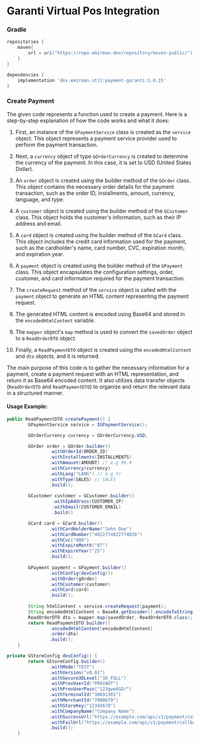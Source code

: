 # Garanti Virtual Pos  Integration

### Gradle

```gradle
repositories {
    maven{
        url = uri("https://repo.emirman.dev/repository/maven-public/")
    }
}

dependencies {
    implementation 'dev.emirman.util:payment-garanti:1.0.15'
}
```

### Create Payment

The given code represents a function used to create a payment. Here is a step-by-step explanation of how the code works and what it does:

1. First, an instance of the `GPaymentService` class is created as the `service` object. This object represents a payment service provider used to perform the payment transaction.

2. Next, a `currency` object of type `GOrderCurrency` is created to determine the currency of the payment. In this case, it is set to USD (United States Dollar).

3. An `order` object is created using the builder method of the `GOrder` class. This object contains the necessary order details for the payment transaction, such as the order ID, installments, amount, currency, language, and type.

4. A `customer` object is created using the builder method of the `GCustomer` class. This object holds the customer's information, such as their IP address and email.

5. A `card` object is created using the builder method of the `GCard` class. This object includes the credit card information used for the payment, such as the cardholder's name, card number, CVC, expiration month, and expiration year.

6. A `payment` object is created using the builder method of the `GPayment` class. This object encapsulates the configuration settings, order, customer, and card information required for the payment transaction.

7. The `createRequest` method of the `service` object is called with the `payment` object to generate an HTML content representing the payment request.

8. The generated HTML content is encoded using Base64 and stored in the `encodedHtmlContent` variable.

9. The `mapper` object's `map` method is used to convert the `savedOrder` object to a `ReadOrderDTO` object.

10. Finally, a `ReadPaymentDTO` object is created using the `encodedHtmlContent` and `dto` objects, and it is returned.

The main purpose of this code is to gather the necessary information for a payment, create a payment request with an HTML representation, and return it as Base64 encoded content. It also utilizes data transfer objects (`ReadOrderDTO` and `ReadPaymentDTO`) to organize and return the relevant data in a structured manner.

#### Usage Example:
```java
public ReadPaymentDTO createPayment() {
        GPaymentService service = IGPaymentService();

        GOrderCurrency currency = GOrderCurrency.USD;

        GOrder order = GOrder.builder()
                .withOrderId(ORDER_ID)
                .withInstallments(INSTALLMENTS)
                .withAmount(AMOUNT) // e.g 99.9
                .withCurrency(currency)
                .withLang("LANG") // e.g tr
                .withType(SALES) // SALES
                .build();
                
        GCustomer customer = GCustomer.builder()
                 .withIpAddress(CUSTOMER_IP)
                 .withEmail(CUSTOMER_EMAIL)
                 .build()

        GCard card = GCard.builder()
                .withCardHolderName("John Doe")
                .withCardNumber("4022774022774026")
                .withCvc("000")
                .withExpireMonth("07")
                .withExpireYear("25")
                .build();
        
        GPayment payment = GPayment.builder()
                .withConfig(devConfig())
                .withOrder(gOrder)
                .withCustomer(customer)
                .withCard(card)
                .build();
                
        String htmlContent = service.createRequest(payment);
        String encodedHtmlContent = Base64.getEncoder().encodeToString(htmlContent.getBytes());
        ReadOrderDTO dto = mapper.map(savedOrder, ReadOrderDTO.class); // here i am using modelmapper.
        return ReadPaymentDTO.builder()
                .encodedHtmlContent(encodedHtmlContent)
                .order(dto)
                .build();
    }

private GStoreConfig devConfig() {
        return GStoreConfig.builder()
                .withMode("TEST")
                .withVersion("v0.01")
                .withSecure3DLevel("3D_FULL")
                .withProvUserId("PROVAUT")
                .withProvUserPass("123qweASD/")
                .withTerminalId("30691301")
                .withMerchantId("7000679")
                .withStoreKey("12345678")
                .withCompanyName("Company Name")
                .withSuccessUrl("https://example.com/api/v1/payment/callback")
                .withFailUrl("https://example.com/api/v1/payment/callback")
                .build();
    }
```
